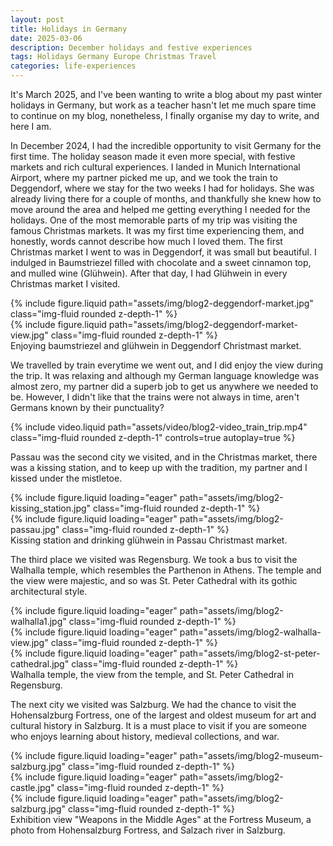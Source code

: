 ```yaml
---
layout: post
title: Holidays in Germany
date: 2025-03-06
description: December holidays and festive experiences
tags: Holidays Germany Europe Christmas Travel 
categories: life-experiences
---
```


It's March 2025, and I've been wanting to write a blog about my past winter holidays in Germany, but work as a teacher hasn't let me much spare time to continue on my blog, nonetheless, I finally organise my day to write, and here I am.

In December 2024, I had the incredible opportunity to visit Germany for the first time. The holiday season made it even more special, with festive markets and rich cultural experiences. 
I landed in Munich International Airport, where my partner picked me up, and we took the train to Deggendorf, where we stay for the two weeks I had for holidays. She was already living there for a couple of months, and thankfully she knew how to move around the area and helped me getting everything I needed for the holidays.
One of the most memorable parts of my trip was visiting the famous Christmas markets. It was my first time experiencing them, and honestly, words cannot describe how much I loved them. The first Christmas market I went to was in Deggendorf, it was small but beautiful. I indulged in Baumstriezel filled with chocolate and a sweet cinnamon top, and mulled wine (Glühwein). After that day, I had Glühwein in every Christmas market I visited. 

<div class="row justify-content-sm-center">
    <div class="col-sm-8 mt-3 mt-md-0">
        {% include figure.liquid path="assets/img/blog2-deggendorf-market.jpg" class="img-fluid rounded z-depth-1" %}
    </div>
    <div class="col-sm-4 mt-3 mt-md-0">
        {% include figure.liquid path="assets/img/blog2-deggendorf-market-view.jpg" class="img-fluid rounded z-depth-1" %}
    </div>
</div>
<div class="caption">
    Enjoying baumstriezel and glühwein in Deggendorf Christmast market.
</div>

We travelled by train everytime we went out, and I did enjoy the view during the trip. It was relaxing and although my German language knowledge was almost zero, my partner did a superb job to get us anywhere we needed to be. However, I didn't like that the trains were not always in time, aren't Germans known by their punctuality? 

{% include video.liquid path="assets/video/blog2-video_train_trip.mp4" class="img-fluid rounded z-depth-1" controls=true autoplay=true %}

Passau was the second city we visited, and in the Christmas market, there was a kissing station, and to keep up with the tradition, my partner and I kissed under the mistletoe.

<div class="row">
    <div class="col-sm mt-2 mt-md-0">
        {% include figure.liquid loading="eager" path="assets/img/blog2-kissing_station.jpg" class="img-fluid rounded z-depth-1" %}
    </div>
    <div class="col-sm mt-2 mt-md-0">
        {% include figure.liquid loading="eager" path="assets/img/blog2-passau.jpg" class="img-fluid rounded z-depth-1" %}
    </div>
   </div>
<div class="caption">
    Kissing station and drinking glühwein in Passau Christmast market.
</div>


The third place we visited was Regensburg. We took a bus to visit the Walhalla temple, which resembles the Parthenon in Athens. The temple and the view were majestic, and so was St. Peter Cathedral with its gothic architectural style.
<div class="row">
    <div class="col-sm mt-3 mt-md-0">
        {% include figure.liquid loading="eager" path="assets/img/blog2-walhalla1.jpg" class="img-fluid rounded z-depth-1" %}
    </div>
    <div class="col-sm mt-3 mt-md-0">
        {% include figure.liquid loading="eager" path="assets/img/blog2-walhalla-view.jpg" class="img-fluid rounded z-depth-1" %}
    </div>
    <div class="col-sm mt-3 mt-md-0">
        {% include figure.liquid loading="eager" path="assets/img/blog2-st-peter-cathedral.jpg" class="img-fluid rounded z-depth-1" %}
    </div>
</div>
<div class="caption">
    Walhalla temple, the view from the temple, and St. Peter Cathedral in Regensburg.
</div>

The next city we visited was Salzburg. We had the chance to visit the Hohensalzburg Fortress, one of the largest and oldest museum for art and cultural history in Salzburg. It is a must place to visit if you are someone who enjoys learning about history, medieval collections, and war.
<div class="row">
    <div class="col-sm mt-3 mt-md-0">
        {% include figure.liquid loading="eager" path="assets/img/blog2-museum-salzburg.jpg" class="img-fluid rounded z-depth-1" %}
    </div>
    <div class="col-sm mt-3 mt-md-0">
        {% include figure.liquid loading="eager" path="assets/img/blog2-castle.jpg" class="img-fluid rounded z-depth-1" %}
    </div>
    <div class="col-sm mt-3 mt-md-0">
        {% include figure.liquid loading="eager" path="assets/img/blog2-salzburg.jpg" class="img-fluid rounded z-depth-1" %}
    </div>
</div>
<div class="caption">
    Exhibition view "Weapons in the Middle Ages" at the Fortress Museum, a photo from Hohensalzburg Fortress, and Salzach river in Salzburg.
</div>
